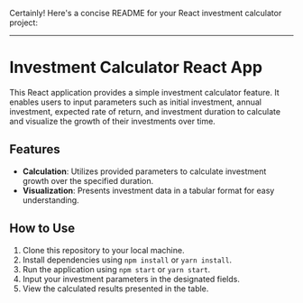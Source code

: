 Certainly! Here's a concise README for your React investment calculator project:

---

# Investment Calculator React App

This React application provides a simple investment calculator feature. It enables users to input parameters such as initial investment, annual investment, expected rate of return, and investment duration to calculate and visualize the growth of their investments over time.

## Features

- **Calculation**: Utilizes provided parameters to calculate investment growth over the specified duration.
- **Visualization**: Presents investment data in a tabular format for easy understanding.

## How to Use

1. Clone this repository to your local machine.
2. Install dependencies using `npm install` or `yarn install`.
3. Run the application using `npm start` or `yarn start`.
4. Input your investment parameters in the designated fields.
5. View the calculated results presented in the table.